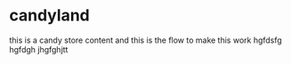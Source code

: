 # candyland

this is a candy store content and this is the flow to make this work
hgfdsfg hgfdgh jhgfghjtt
